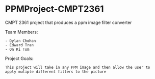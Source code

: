 # PPMProject-CMPT2361
CMPT 2361 project that produces a ppm image filter converter

Team Members:

    - Dylan Chohan
    - Edward Tran
    - On Ki Tom

Project Goals:

    This project will take in any PPM image and then allow the user to apply mutiple different filters to the picture
